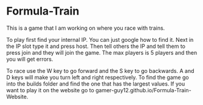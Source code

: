 # Formula-Train
This is a game that I am working on where you race with trains.


To play first find your internal IP. You can just google how to find it. Next in the IP slot type it and press host. Then tell others the IP and tell them to press join
and they will join the game. The max players is 5 players and then you will get errors. 

To race use the W key to go forward and the S key to go backwards. A and D keys will make you turn left and right respectively. To find the game go into the builds 
folder and find the one that has the largest values. If you want to play it on the website go to 
gamer-guy12.github.io/Formula-Train-Website.

